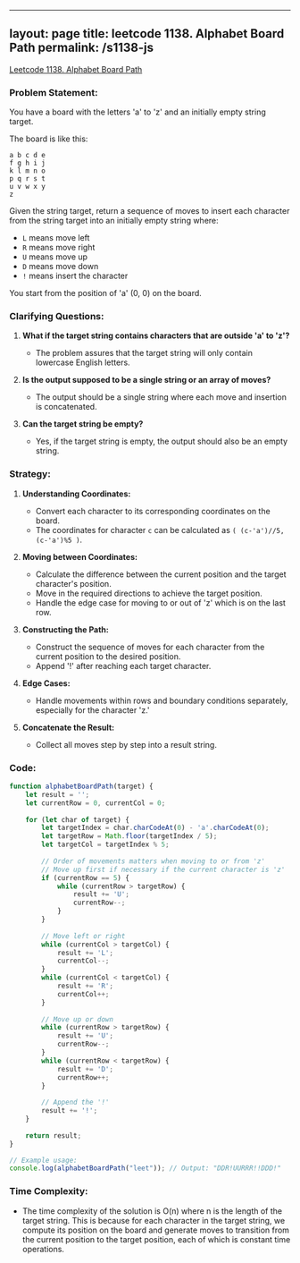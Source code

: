 
---
layout: page
title: leetcode 1138. Alphabet Board Path
permalink: /s1138-js
---
[Leetcode 1138. Alphabet Board Path](https://algoadvance.github.io/algoadvance/l1138)
### Problem Statement:

You have a board with the letters 'a' to 'z' and an initially empty string target. 

The board is like this:

```
a b c d e
f g h i j
k l m n o
p q r s t
u v w x y
z
```

Given the string target, return a sequence of moves to insert each character from the string target into an initially empty string where:
- `L` means move left
- `R` means move right
- `U` means move up
- `D` means move down
- `!` means insert the character

You start from the position of 'a' (0, 0) on the board.

### Clarifying Questions:

1. **What if the target string contains characters that are outside 'a' to 'z'?**
   - The problem assures that the target string will only contain lowercase English letters.

2. **Is the output supposed to be a single string or an array of moves?**
   - The output should be a single string where each move and insertion is concatenated.

3. **Can the target string be empty?**
   - Yes, if the target string is empty, the output should also be an empty string.

### Strategy:

1. **Understanding Coordinates:**
   - Convert each character to its corresponding coordinates on the board.
   - The coordinates for character `c` can be calculated as `( (c-'a')//5, (c-'a')%5 )`.

2. **Moving between Coordinates:**
   - Calculate the difference between the current position and the target character's position.
   - Move in the required directions to achieve the target position.
   - Handle the edge case for moving to or out of 'z' which is on the last row.

3. **Constructing the Path:**
   - Construct the sequence of moves for each character from the current position to the desired position.
   - Append '!' after reaching each target character.

4. **Edge Cases:**
   - Handle movements within rows and boundary conditions separately, especially for the character 'z.'

5. **Concatenate the Result:**
   - Collect all moves step by step into a result string.

### Code:

```javascript
function alphabetBoardPath(target) {
    let result = '';
    let currentRow = 0, currentCol = 0;
    
    for (let char of target) {
        let targetIndex = char.charCodeAt(0) - 'a'.charCodeAt(0);
        let targetRow = Math.floor(targetIndex / 5);
        let targetCol = targetIndex % 5;
        
        // Order of movements matters when moving to or from 'z'
        // Move up first if necessary if the current character is 'z'
        if (currentRow == 5) {
            while (currentRow > targetRow) {
                result += 'U';
                currentRow--;
            }
        }
        
        // Move left or right
        while (currentCol > targetCol) {
            result += 'L';
            currentCol--;
        }
        while (currentCol < targetCol) {
            result += 'R';
            currentCol++;
        }
        
        // Move up or down
        while (currentRow > targetRow) {
            result += 'U';
            currentRow--;
        }
        while (currentRow < targetRow) {
            result += 'D';
            currentRow++;
        }
        
        // Append the '!'
        result += '!';
    }
    
    return result;
}

// Example usage:
console.log(alphabetBoardPath("leet")); // Output: "DDR!UURRR!!DDD!"
```

### Time Complexity:

- The time complexity of the solution is O(n) where n is the length of the target string. This is because for each character in the target string, we compute its position on the board and generate moves to transition from the current position to the target position, each of which is constant time operations.